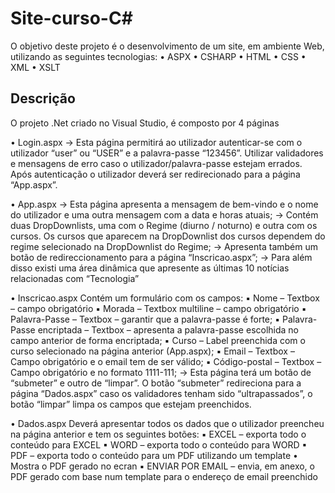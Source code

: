 # Site-curso-C#
O objetivo deste projeto é o desenvolvimento de um site, em ambiente Web, utilizando as seguintes 
tecnologias:
• ASPX
• CSHARP
• HTML
• CSS
• XML
• XSLT
## Descrição
O projeto .Net criado no Visual Studio, é composto por 4 páginas

• Login.aspx 
-> Esta página permitirá ao utilizador autenticar-se com o utilizador “user” ou “USER” e a 
palavra-passe “123456”. Utilizar validadores e mensagens de erro caso o 
utilizador/palavra-passe estejam errados. Após autenticação o utilizador deverá ser 
redirecionado para a página “App.aspx”.

• App.aspx 
-> Esta página apresenta a mensagem de bem-vindo e o nome do utilizador e uma outra 
mensagem com a data e horas atuais;
-> Contém duas DropDownlists, uma com o Regime (diurno / noturno) e outra com os 
cursos. Os cursos que aparecem na DropDownlist dos cursos dependem do regime 
selecionado na DropDownlist do Regime;
-> Apresenta também um botão de redireccionamento para a página “Inscricao.aspx”;
-> Para além disso existi uma área dinâmica que apresente as últimas 10 notícias 
relacionadas com “Tecnologia”

• Inscricao.aspx 
Contém um formulário com os campos:
▪ Nome – Textbox – campo obrigatório
▪ Morada – Textbox multiline – campo obrigatório
▪ Palavra-Passe – Textbox – garantir que a palavra-passe é forte;
▪ Palavra-Passe encriptada – Textbox – apresenta a palavra-passe escolhida no 
campo anterior de forma encriptada;
▪ Curso – Label preenchida com o curso selecionado na página anterior (App.aspx);
▪ Email – Textbox – Campo obrigatório e o email tem de ser válido;
▪ Código-postal – Textbox – Campo obrigatório e no formato 1111-111;
-> Esta página terá um botão de “submeter” e outro de “limpar”. O botão “submeter” 
redireciona para a página “Dados.aspx” caso os validadores tenham sido “ultrapassados”, 
o botão “limpar” limpa os campos que estejam preenchidos.

• Dados.aspx 
Deverá apresentar todos os dados que o utilizador preencheu na página anterior e tem os 
seguintes botões:
▪ EXCEL – exporta todo o conteúdo para EXCEL
▪ WORD – exporta todo o conteúdo para WORD
▪ PDF – exporta todo o conteúdo para um PDF utilizando um template
• Mostra o PDF gerado no ecran
▪ ENVIAR POR EMAIL – envia, em anexo, o PDF gerado com base num template
para o endereço de email preenchido


